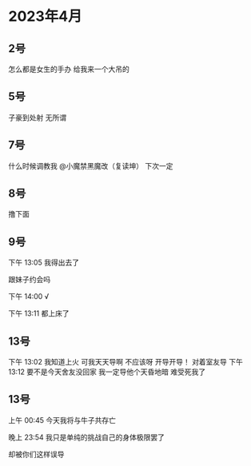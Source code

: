 # 2023年4月

<script setup lang="ts">
import { QTagColors } from 'fake-qq-ui';

</script>

## 2号

<q-window title="我的世界话题群">

<q-text name="太医" tag="LV100 帅哥太医" :tag-color="QTagColors.purple"
avatar="https://q2.qlogo.cn/headimg_dl?dst_uin=2535074851&spec=100" >怎么都是女生的手办</q-text>
<q-text name="太医" tag="LV100 帅哥太医" :tag-color="QTagColors.purple"
avatar="https://q2.qlogo.cn/headimg_dl?dst_uin=2535074851&spec=100" >给我来一个大吊的</q-text>


</q-window>

## 5号

<q-window title="我的世界话题群">

<q-text name="子豪™请勿霍霍群友" tag="LV100 管理员" :tag-color="QTagColors.blue"
avatar="https://q2.qlogo.cn/headimg_dl?dst_uin=2859772560&spec=100" >子豪到处射</q-text>
<q-text name="正经人" tag="LV100 帅比大好人" :tag-color="QTagColors.orange"
avatar="https://q2.qlogo.cn/headimg_dl?dst_uin=1767927045&spec=100" >无所谓</q-text>

</q-window>

## 7号

<q-window title="我的世界话题群">

<q-reply target="小魔禁黑魔改（复读坤）" replyText="[图片]" name="冷小淋" tag="LV100 咸鱼小淋酱" :tag-color="
QTagColors.blue" avatar="https://q2.qlogo.cn/headimg_dl?dst_uin=3435411091&spec=100" >什么时候调教我<a at>
@小魔禁黑魔改（复读坤）</a></q-reply>
<q-text name="小魔禁黑魔改（复读坤）" tag="LV58 铂金" :tag-color="QTagColors.gery"
avatar="https://q2.qlogo.cn/headimg_dl?dst_uin=2358286166&spec=100" >下次一定</q-text>

</q-window>

## 8号

<q-window title="我的世界话题群">

<q-text name="rcj1634" tag="LV76 大学畜牲" :tag-color="QTagColors.purple"
avatar="https://q2.qlogo.cn/headimg_dl?dst_uin=3442827834&spec=100" >撸下面</q-text>

</q-window>

## 9号

<q-window title="我的世界话题群">

<q-tip>下午 13:05</q-tip>
<q-text name="群渣男（还很变态" tag="LV100 迅猛受受" :tag-color="QTagColors.purple"
avatar="https://q2.qlogo.cn/headimg_dl?dst_uin=3306636756&spec=100" >我得出去了</q-text>

<q-text name="Komeiji Koishi" tag="LV100 猫猫" :tag-color="QTagColors.purple"
avatar="https://q2.qlogo.cn/headimg_dl?dst_uin=488741813&spec=100" >跟妹子约会吗</q-text>

<q-tip>下午 14:00</q-tip>
<q-text name="群渣男（还很变态" tag="LV100 迅猛受受" :tag-color="QTagColors.purple"
avatar="https://q2.qlogo.cn/headimg_dl?dst_uin=3306636756&spec=100" >√</q-text>

<q-tip>下午 13:11</q-tip>
<q-text name="群渣男（还很变态" tag="LV100 迅猛受受" :tag-color="QTagColors.purple"
avatar="https://q2.qlogo.cn/headimg_dl?dst_uin=3306636756&spec=100" >都上床了</q-text>

</q-window>

## 13号

<q-window title="我的世界话题群">

<q-tip>下午 13:02</q-tip>
<q-text name="群美男" tag="LV100 迅猛受受" :tag-color="QTagColors.purple"
avatar="https://q2.qlogo.cn/headimg_dl?dst_uin=3306636756&spec=100" >我知道上火</q-text>
<q-text name="群美男" tag="LV100 迅猛受受" :tag-color="QTagColors.purple"
avatar="https://q2.qlogo.cn/headimg_dl?dst_uin=3306636756&spec=100" >可我天天导啊</q-text>
<q-text name="群美男" tag="LV100 迅猛受受" :tag-color="QTagColors.purple"
avatar="https://q2.qlogo.cn/headimg_dl?dst_uin=3306636756&spec=100" >不应该呀</q-text>
<q-text name="群美男" tag="LV100 迅猛受受" :tag-color="QTagColors.purple"
avatar="https://q2.qlogo.cn/headimg_dl?dst_uin=3306636756&spec=100" >开导开导！</q-text>
<q-text name="华南第一舔狗" tag="LV100 待业CAO" :tag-color="QTagColors.purple"
avatar="https://q2.qlogo.cn/headimg_dl?dst_uin=2860986565&spec=100" >对着室友导</q-text>
<q-tip>下午 13:12</q-tip>
<q-text name="群美男" tag="LV100 迅猛受受" :tag-color="QTagColors.purple"
avatar="https://q2.qlogo.cn/headimg_dl?dst_uin=3306636756&spec=100" >要不是今天舍友没回家</q-text>
<q-text name="群美男" tag="LV100 迅猛受受" :tag-color="QTagColors.purple"
avatar="https://q2.qlogo.cn/headimg_dl?dst_uin=3306636756&spec=100" >我一定导他个天昏地暗</q-text>
<q-text name="群美男" tag="LV100 迅猛受受" :tag-color="QTagColors.purple"
avatar="https://q2.qlogo.cn/headimg_dl?dst_uin=3306636756&spec=100" >难受死我了</q-text>

</q-window>

## 13号

<q-window title="我的世界话题群">

<q-tip>上午 00:45</q-tip>
<q-text name="群美男" tag="LV100 迅猛受受" :tag-color="QTagColors.purple"
avatar="https://q2.qlogo.cn/headimg_dl?dst_uin=3306636756&spec=100" >今天我将与牛子共存亡</q-text>

<q-tip>晚上 23:54</q-tip>
<q-text name="群美男" tag="LV100 迅猛受受" :tag-color="QTagColors.purple"
avatar="https://q2.qlogo.cn/headimg_dl?dst_uin=3306636756&spec=100" >我只是单纯的挑战自己的身体极限罢了</q-text>

<q-text name="群美男" tag="LV100 迅猛受受" :tag-color="QTagColors.purple"
avatar="https://q2.qlogo.cn/headimg_dl?dst_uin=3306636756&spec=100" >却被你们这样误导</q-text>

</q-window>
